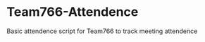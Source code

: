 Team766-Attendence
==================

Basic attendence script for Team766 to track meeting attendence
